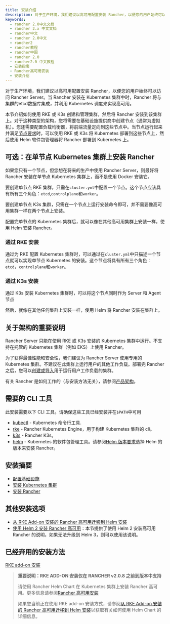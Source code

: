 ```yaml
---
title: 安装介绍
description: 对于生产环境，我们建议以高可用配置安装 Rancher，以便您的用户始终可以访问 Rancher Server。当 Rancher 安装在 Kubernetes 集群中时，Rancher 将与集群的 etcd 或 MySQL 等数据库集成，并利用 Kubernetes 调度来实现高可用。本节介绍如何使用 RKE 或 K3s 创建和管理集群，然后将 Rancher 安装到该集群上。对于这种类型的架构，您将需要在基础设施提供商中创建节点（通常为虚拟机）。您还需要配置负载均衡器，将前端流量定向到这些节点中。当节点运行起来并满足节点要求时，可以使用 RKE 或 K3s 将 Kubernetes 部署到这些节点上，然后使用 Helm 软件包管理器将 Rancher 部署到 Kubernetes 上。
keywords:
  - rancher 2.0中文文档
  - rancher 2.x 中文文档
  - rancher中文
  - rancher 2.0中文
  - rancher2
  - rancher教程
  - rancher中国
  - rancher 2.0
  - rancher2.0 中文教程
  - 安装指南
  - Rancher高可用安装
  - 安装介绍
---
```


对于生产环境，我们建议以高可用配置安装 Rancher，以便您的用户始终可以访问 Rancher Server。当 Rancher 安装在 Kubernetes 集群中时，Rancher 将与集群的etcd数据库集成，并利用 Kubernetes 调度来实现高可用。

本节介绍如何使用 RKE 或 K3s 创建和管理集群，然后将 Rancher 安装到该集群上。对于这种类型的架构，您将需要在基础设施提供商中创建节点（通常为虚拟机）。您还需要配置负载均衡器，将前端流量定向到这些节点中。当节点运行起来并满足[节点要求](/docs/installation/requirements/_index)时，可以使用 RKE 或 K3s 将 Kubernetes 部署到这些节点上，然后使用 Helm 软件包管理器将 Rancher 部署到 Kubernetes 上。

## 可选：在单节点 Kubernetes 集群上安装 Rancher

如果您只有一个节点，但您想在将来的生产中使用 Rancher Server，则最好将 Rancher 安装在单节点 Kubernetes 集群上，而不是使用 Docker 安装它。

要创建单节点 RKE 集群，只需在`cluster.yml`中配置一个节点。这个节点应该具有所有三个角色：`etcd`,`controlplane`和`worker`。

要创建单节点 K3s 集群，只需在一个节点上运行安装命令即可，并不需要像高可用集群一样在两个节点上安装。

配置完单节点的 Kubernetes 集群后，就可以像在其他高可用集群上安装一样，使用 Helm 安装 Rancher。

### 通过 RKE 安装

通过为 RKE 配置 Kubernetes 集群时，可以通过在`cluster.yml`中只描述一个节点就可以实现单节点 Kubernetes 的安装。这个节点将具有所有三个角色：`etcd`，`controlplane`和`worker`。

### 通过 K3s 安装

通过 K3s 安装 Kubernetes 集群时，可以将这个节点同时作为 Server 和 Agent 节点

然后，就像在其他任何集群上安装一样，使用 Helm 将 Rancher 安装在集群上。

## 关于架构的重要说明

Rancher Server 只能在使用 RKE 或 K3s 安装的 Kubernetes 集群中运行。不支持在托管的 Kubernetes 集群（例如 EKS）上使用 Rancher。

为了获得最佳性能和安全性，我们建议为 Rancher Server 使用专用的 Kubernetes 集群。不建议在此集群上运行用户的其他工作负载。部署完 Rancher 之后，您可以[创建或导入](/docs/cluster-provisioning/_index)用于运行用户工作负载的集群。

有关 Rancher 是如何工作的（与安装方法无关），请参阅[产品架构](/docs/overview/architecture/_index)。

## 需要的 CLI 工具

此安装需要以下 CLI 工具。请确保这些工具已经安装并在`$PATH`中可用

- [kubectl](https://kubernetes.io/docs/tasks/tools/install-kubectl/#install-kubectl) - Kubernetes 命令行工具.
- [rke](https://rancher.com/docs/rke/latest/en/installation/) - Rancher Kubernetes Engine，用于构建 Kubernetes 集群的 cli。
- [k3s](https://rancher.com/docs/k3s/latest/en/) - Rancher K3s。
- [helm](https://docs.helm.sh/using_helm/#installing-helm) - Kubernetes 的软件包管理工具。请参阅[Helm 版本要求](/docs/installation/options/helm-version/_index)选择 Helm 的版本来安装 Rancher。

## 安装摘要

- [配置基础设施](/docs/installation/k8s-install/create-nodes-lb/_index)
- [安装 Kubernetes 集群](/docs/installation/k8s-install/kubernetes-rke/_index)
- [安装 Rancher](/docs/installation/k8s-install/helm-rancher/_index)

## 其他安装选项

- [从 RKE Add-on 安装的 Rancher 高可用迁移到 Helm 安装](/docs/upgrades/upgrades/migrating-from-rke-add-on/_index)
- [使用 Helm 2 安装 Rancher 高可用](/docs/installation/options/helm2/_index)：本节提供了使用 Helm 2 安装高可用 Rancher 的说明，如果无法升级到 Helm 3，则可以使用该说明。

## 已经弃用的安装方法

[RKE add-on 安装](/docs/installation/options/rke-add-on/_index)

> **重要说明：RKE ADD-ON 安装仅在 RANCHER v2.0.8 之前到版本中支持**
>
> 请使用 Rancher Helm Chart 在 Kubernetes 集群上安装 Rancher 高可用。更多信息请参阅[Rancher 高可用安装](/docs/installation/k8s-install/_index)
>
> 如果您当前正在使用 RKE add-on 安装方式，请参阅[从 RKE Add-on 安装的 Rancher 高可用迁移到 Helm 安装](/docs/upgrades/upgrades/migrating-from-rke-add-on/_index)以获取有关如何使用 Helm Chart 的详细信息。
